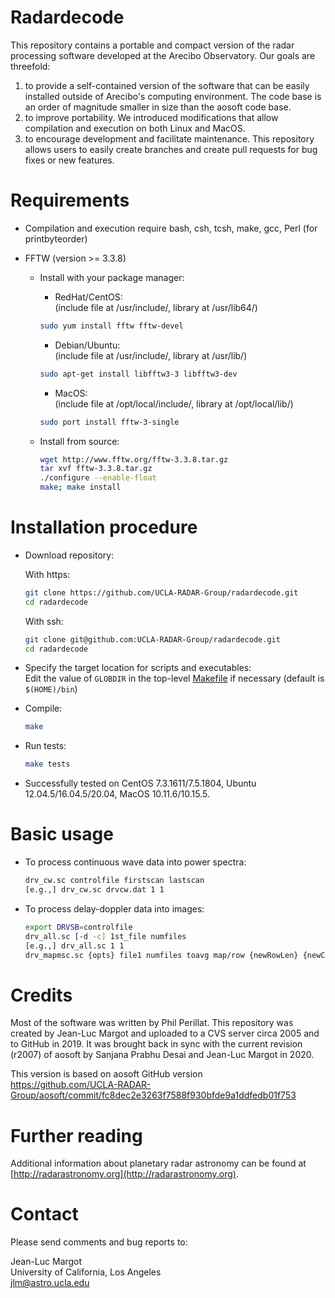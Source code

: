 # Radardecode

This repository contains a portable and compact version of the radar processing software developed at the Arecibo Observatory.  Our goals are threefold:

1. to provide a self-contained version of the software that can be easily installed outside of Arecibo's computing environment.  The code base is an order of magnitude smaller in size than the aosoft code base.  
2. to improve portability.  We introduced modifications that allow compilation and execution on both Linux and MacOS.  
3. to encourage development and facilitate maintenance.  This repository allows users to easily create branches and create pull requests for bug fixes or new features.  


# Requirements

- Compilation and execution require bash, csh, tcsh, make, gcc, Perl (for printbyteorder)
  
- FFTW (version >= 3.3.8)

    - Install with your package manager:

       - RedHat/CentOS:   
       (include file at /usr/include/, library at /usr/lib64/)    
       ```sh
       sudo yum install fftw fftw-devel  
       ```
    
       - Debian/Ubuntu:  
       (include file at /usr/include/, library at /usr/lib/)  
       ```sh
       sudo apt-get install libfftw3-3 libfftw3-dev  
       ```
    
       - MacOS:  
       (include file at /opt/local/include/, library at /opt/local/lib/)  
       ```sh
       sudo port install fftw-3-single  
       ```
    
    - Install from source:  
       ```sh
       wget http://www.fftw.org/fftw-3.3.8.tar.gz  
       tar xvf fftw-3.3.8.tar.gz  
       ./configure --enable-float  
       make; make install
       ```
  

# Installation procedure

- Download repository:  

  With https:  
  ```sh
  git clone https://github.com/UCLA-RADAR-Group/radardecode.git  
  cd radardecode  
  ```
  
  With ssh:  
  ```sh
  git clone git@github.com:UCLA-RADAR-Group/radardecode.git  
  cd radardecode  
  ```

- Specify the target location for scripts and executables:  
  Edit the value of `GLOBDIR` in the top-level [Makefile](Makefile) if necessary (default is `$(HOME)/bin`)
  
- Compile:  
  ```sh
  make  
  ```

- Run tests:
  ```sh
  make tests  
  ```

- Successfully tested on CentOS 7.3.1611/7.5.1804, Ubuntu 12.04.5/16.04.5/20.04, MacOS 10.11.6/10.15.5.  

# Basic usage

- To process continuous wave data into power spectra:  
  ```sh
  drv_cw.sc controlfile firstscan lastscan  
  [e.g.,] drv_cw.sc drvcw.dat 1 1  
  ```

- To process delay-doppler data into images:   
  ```bash
  export DRVSB=controlfile  
  drv_all.sc [-d -c] 1st_file numfiles    
  [e.g.,] drv_all.sc 1 1   
  drv_mapmsc.sc {opts} file1 numfiles toavg map/row {newRowLen} {newColLen}{colOff}  
  ```

  
# Credits

Most of the software was written by Phil Perillat.  This repository was created by Jean-Luc Margot and uploaded to a CVS server circa 2005 and to GitHub in 2019.  It was brought back in sync with the current revision (r2007) of aosoft by Sanjana Prabhu Desai and Jean-Luc Margot in 2020.

This version is based on aosoft GitHub version  
https://github.com/UCLA-RADAR-Group/aosoft/commit/fc8dec2e3263f7588f930bfde9a1ddfedb01f753  

# Further reading  
Additional information about planetary radar astronomy can be found at [http://radarastronomy.org](http://radarastronomy.org).

# Contact  
Please send comments and bug reports to:  

Jean-Luc Margot  
University of California, Los Angeles  
jlm@astro.ucla.edu
